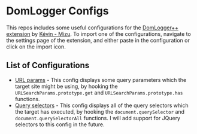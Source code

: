 # DomLogger Configs
This repos includes some useful configurations for the [DomLogger++ extension](https://github.com/kevin-mizu/domloggerpp) by [Kévin - Mizu](https://github.com/kevin-mizu). To import one of the configurations, navigate to the settings page of the extension, and either paste in the configuration or click on the import icon.

## List of Configurations
- [URL params](URL-params.json) - This config displays some query parameters which the target site might be using, by hooking the `URLSearchParams.prototype.get` and `URLSearchParams.prototype.has` functions.
- [Query selectors](query-selectors.json) - This config displays all of the query selectors which the target has executed, by hooking the `document.querySelector` and `document.querySelectorAll` functions. I will add support for JQuery selectors to this config in the future.